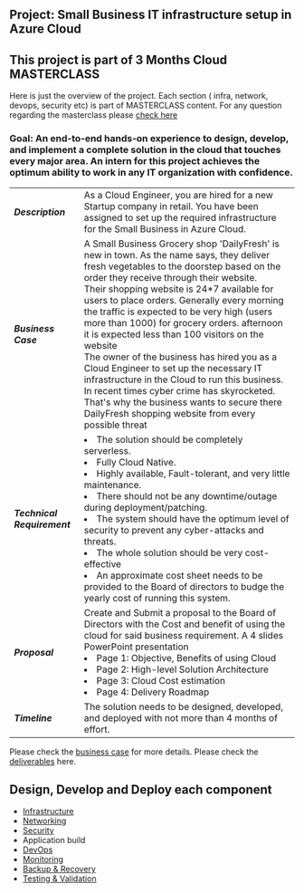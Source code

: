 ## Project: Small Business IT infrastructure setup in Azure Cloud

## This project is part of 3 Months Cloud MASTERCLASS
Here is just the overview of the project. Each section ( infra, network, devops, security etc) is part of MASTERCLASS content. For any question regarding the masterclass please [check here](https://github.com/e2eSolutionArchitect/academy/tree/main/masterclass) 

### Goal: An end-to-end hands-on experience to design, develop, and implement a complete solution in the cloud that touches every major area. An intern for this project achieves the optimum ability to work in any IT organization with confidence.  

|   |   |
|---|---|
|  ***Description*** |  As a Cloud Engineer, you are hired for a new Startup company in retail. You have been assigned to set up the required infrastructure for the Small Business in Azure Cloud. | 
| ***Business Case***  |  A Small Business Grocery shop 'DailyFresh' is new in town. As the name says, they deliver fresh vegetables to the doorstep based on the order they receive through their website. <br>Their shopping website is 24*7 available for users to place orders. Generally every morning the traffic is expected to be very high (users more than 1000) for grocery orders. afternoon it is expected less than 100 visitors on the website<br> The owner of the business has hired you as a Cloud Engineer to set up the necessary IT infrastructure in the Cloud to run this business. In recent times cyber crime has skyrocketed. That's why the business wants to secure there DailyFresh shopping website from every possible threat |
|  ***Technical Requirement*** |  <ui> <li> The solution should be completely serverless. </li> <li>Fully Cloud Native. </li> <li> Highly available, Fault-tolerant, and very little maintenance. </li> <li>There should not be any downtime/outage during deployment/patching. </li> <li> The system should have the optimum level of security to prevent any cyber-attacks and threats.</li> <li> The whole solution should be very cost-effective </li> <li> An approximate cost sheet needs to be provided to the Board of directors to budge the yearly cost of running this system.| 
|  ***Proposal*** | Create and Submit a proposal to the Board of Directors with the Cost and benefit of using the cloud for said business requirement. A 4 slides PowerPoint presentation <ui> <li> Page 1: Objective, Benefits of using Cloud </li> <li>Page 2: High-level Solution Architecture </li> <li> Page 3: Cloud Cost estimation </li> <li> Page 4: Delivery Roadmap </li></ui>| 
|  ***Timeline*** |  The solution needs to be designed, developed, and deployed with not more than 4 months of effort. | 

Please check the [business case]() for more details. 
Please check the [deliverables](https://github.com/e2eSolutionArchitect/azure-cloud-masterclass/blob/main/projects/small-business-setup/11-deliverables.md) here. 

## Design, Develop and Deploy each component 

- [Infrastructure](https://github.com/e2eSolutionArchitect/azure-cloud-masterclass/blob/main/projects/small-business-setup/05-infra-requirements.md)
- [Networking](https://github.com/e2eSolutionArchitect/azure-cloud-masterclass/blob/main/projects/small-business-setup/06-networking-requirements.md)
- [Security](https://github.com/e2eSolutionArchitect/azure-cloud-masterclass/blob/main/projects/small-business-setup/03-security-requirements.md)
- Application build
- [DevOps](https://github.com/e2eSolutionArchitect/azure-cloud-masterclass/blob/main/projects/small-business-setup/07-devops-requirements.md)
- [Monitoring](https://github.com/e2eSolutionArchitect/azure-cloud-masterclass/blob/main/projects/small-business-setup/08-monitoring-requirements.md)
- [Backup & Recovery](https://github.com/e2eSolutionArchitect/azure-cloud-masterclass/blob/main/projects/small-business-setup/09-backup-requirements.md)
- [Testing & Validation](https://github.com/e2eSolutionArchitect/azure-cloud-masterclass/blob/main/projects/small-business-setup/10-qa-testing.md)
